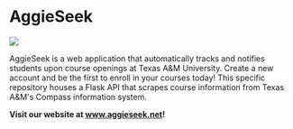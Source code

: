 # AggieSeek
<img src="https://i.imgur.com/uTlHU6S.png"></img>

AggieSeek is a web application that automatically tracks and notifies students upon course openings at Texas A&M University. Create a new account and be the first to enroll in your courses today! This specific repository houses a Flask API that scrapes course information from Texas A&M's Compass information system.

**Visit our website at www.aggieseek.net!**
